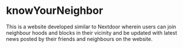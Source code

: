 # knowYourNeighbor

This is a website developed similar to Nextdoor wherein users can join neighbour hoods and blocks in their vicinity and be updated with latest news posted by their friends and neighbours on the website.

